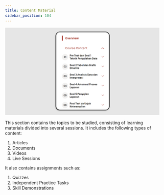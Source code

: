 ```yaml
---
title: Content Material
sidebar_position: 104
---
```

![](/img/content-eng1.png)

This section contains the topics to be studied, consisting of learning materials divided into several sessions. It includes the following types of content:

1. Articles
2. Documents
3. Videos
4. Live Sessions

It also contains assignments such as:

1. Quizzes
2. Independent Practice Tasks
3. Skill Demonstrations
